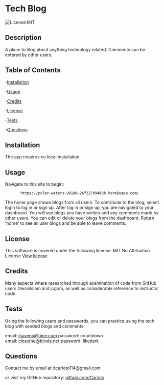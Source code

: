 # Tech Blog

![License:MIT](https://img.shields.io/badge/License-MIT-blue)

## Description

A place to blog about anything technology related. Comments can be entered by other users.

## Table of Contents

-[Installation](#installation)

-[Usage](#usage)

-[Credits](#credits)

-[License](#license)

-[Tests](#tests)

-[Questions](#questions)

## Installation

The app requires no local installation.

## Usage

Navigate to this site to begin:

           https://polar-waters-90180-26f327d94b0b.herokuapp.com/

The home page shows blogs from all users. To contribute to the blog, select login to log in or sign up. After log in or sign up, you are navigated to your dashboard. You will see blogs you have written and any comments made by other users. You can edit or delete your blogs from the dashboard. Return 'home' to see all user blogs and be able to leave comments.

## License

This software is covered under the following license:
MIT No Attribution License
[View license](https://opensource.org/license/mit-0/)

## Credits

Many aspects where researched through examination of code from GitHub users OwaisIslam and jcgom, as well as considerable reference to instructor code.

## Tests

Using the following users and passwords, you can practice using the tech blog with seeded blogs and comments:

email: ihaveno@time.com password: countdown  
email: closethe@blinds.net password: likedark

## Questions

Contact me by email at dcarioto114@gmail.com

or visit my GitHub repository: [github.com/Carioto](https://github.com/Carioto)
